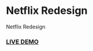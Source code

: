 # Netflix Redesign

Netflix Redesign

### <a href="https://netflix-redesign-main.vercel.app">LIVE DEMO</a>
